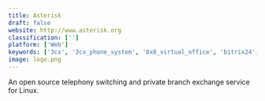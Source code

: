 ```yaml
---
title: Asterisk
draft: false 
website: http://www.asterisk.org
classification: ['']
platform: ['Web']
keywords: ['3cx', '3cx_phone_system', '8x8_virtual_office', 'bitrix24', 'callhub', 'callrail', 'cloud_telephony', 'convoso', 'dialpad', 'freshcaller', 'grasshopper', 'justcall', 'kamailio', 'mightycall', 'nextiva', 'ringcentral', 'virtualpbx', 'voipstudio', 'wazo', 'freepbx']
image: logo.png
---
```

An open source telephony switching and private branch exchange service for Linux.